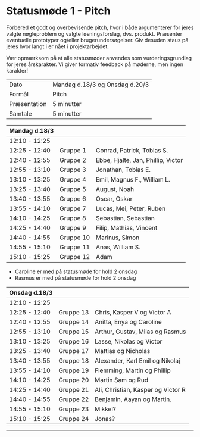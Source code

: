 # Statusmøde 1 - Pitch

Forbered et godt og overbevisende pitch, hvor i både argumenterer for jeres valgte nøgleproblem og valgte løsningsforslag, dvs. produkt. Præsenter eventuelle prototyper og/eller brugerundersøgelser. Giv desuden staus på jeres hvor langt i er nået i projektarbejdet.   

Vær opmærksom på at alle statusmøder anvendes som vurderingsgrundlag for jeres årskarakter.
Vi giver formativ feedback på møderne, men ingen karakter!

|               |                     |
| ------------- | ------------------- |
| Dato          | Mandag d.18/3 og Onsdag d.20/3  |
| Formål        | Pitch               |
| Præsentation  | 5 minutter          |
| Samtale       | 5 minutter          |


| Mandag d.18/3 |           |              |
|---------------|-----------|------------------------------------|
| 12:10 - 12:25 |           |              |
| 12:25 - 12:40 | Gruppe 1  | Conrad, Patrick, Tobias S.  |
| 12:40 - 12:55 | Gruppe 2  | Ebbe, Hjalte, Jan, Phillip, Victor |
| 12:55 - 13:10 | Gruppe 3  | Jonathan, Tobias E. |
| 13:10 - 13:25 | Gruppe 4  | Emil, Magnus F., William L. |
| 13:25 - 13:40 | Gruppe 5  | August, Noah |
| 13:40 - 13:55 | Gruppe 6  | Oscar, Oskar |
| 13:55 - 14:10 | Gruppe 7  | Lucas, Mei, Peter, Ruben |
| 14:10 - 14:25 | Gruppe 8  | Sebastian, Sebastian |
| 14:25 - 14:40 | Gruppe 9 | Filip, Mathias, Vincent |
| 14:40 - 14:55 | Gruppe 10 | Marinus, Simon |
| 14:55 - 15:10 | Gruppe 11 | Anas, William S. |
| 15:10 - 15:25 | Gruppe 12 | Adam |

- Caroline er med på statusmøde for hold 2 onsdag
- Rasmus er med på statusmøde for hold 2 onsdag



| Onsdag d.18/3 |           |              |
|---------------|-----------|--------------|
| 12:10 - 12:25 |   |  |
| 12:25 - 12:40 | Gruppe 13  | Chris, Kasper V og Victor A |
| 12:40 - 12:55 | Gruppe 14  | Anitta, Enya og Caroline |
| 12:55 - 13:10 | Gruppe 15  | Arthur, Gustav, Milas og Rasmus |
| 13:10 - 13:25 | Gruppe 16  | Lasse, Nikolas og Victor |
| 13:25 - 13:40 | Gruppe 17  | Mattias og Nicholas |
| 13:40 - 13:55 | Gruppe 18  | Alexander, Karl Emil og Nikolaj |
| 13:55 - 14:10 | Gruppe 19  | Flemming, Martin og Phillip  |
| 14:10 - 14:25 | Gruppe 20  | Martin Sam og Rud  |
| 14:25 - 14:40 | Gruppe 21 | Ali, Christian, Kasper og Victor R  |
| 14:40 - 14:55 | Gruppe 22 | Benjamin, Aayan og Martin.  |
| 14:55 - 15:10 | Gruppe 23 | Mikkel? |
| 15:10 - 15:25 | Gruppe 24 | Jonas? |



































































































































































































































































































































































































































































































































































































































































































































































































































































































































































































--------------------------------------------------------------------------------------------------------
